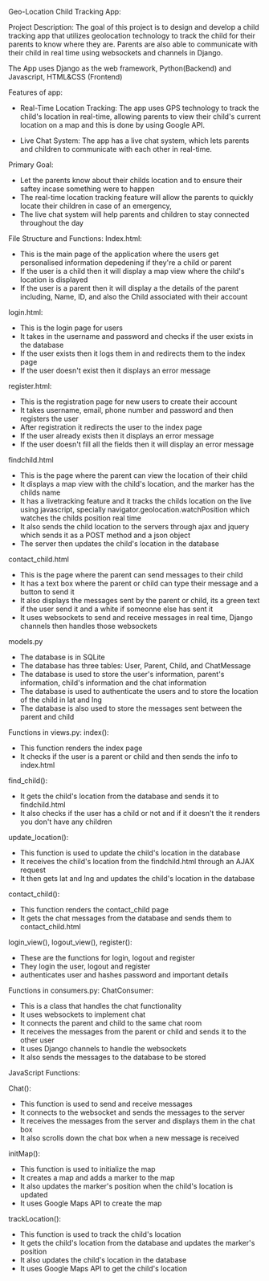 Geo-Location Child Tracking App:

Project Description:
The goal of this project is to design and develop a child tracking app that utilizes geolocation technology to track the child for their parents to know where they are. Parents are also able to communicate with their child in real time using websockets and channels in Django.

The App uses Django as the web framework, Python(Backend) and Javascript, HTML&CSS (Frontend)

Features of app:
- Real-Time Location Tracking: The app uses GPS technology to track the child's location in real-time, allowing parents to view their child's current location on a map and this is done by using Google API.

- Live Chat System: The app has a live chat system, which lets parents and children to communicate with each other in real-time.

Primary Goal:
- Let the parents know about their childs location and to ensure their saftey incase something were to happen
- The real-time location tracking feature will allow the parents to quickly locate their children in case of an emergency, 
- The live chat system will help parents and children to stay connected throughout the day


File Structure and Functions:
Index.html:
- This is the main page of the application where the users get personalised information depedening if they're a child or parent
- If the user is a child then it will display a map view where the child's location is displayed
- If the user is a parent then it will display a the details of the parent including, Name, ID, and also the Child associated with their account

login.html:
- This is the login page for users
- It takes in the username and password and checks if the user exists in the database
- If the user exists then it logs them in and redirects them to the index page
- If the user doesn't exist then it displays an error message

register.html:
- This is the registration page for new users to create their account
- It takes username, email, phone number and password and then registers the user
- After registration it redirects the user to the index page
- If the user already exists then it displays an error message
- If the user doesn't fill all the fields then it will display an error message

findchild.html
- This is the page where the parent can view the location of their child
- It displays a map view with the child's location, and the marker has the childs name
- It has a livetracking feature and it tracks the childs location on the live using javascript, specially navigator.geolocation.watchPosition 
which watches the childs position real time
- It also sends the child location to the servers through ajax and jquery which sends it as a POST method and a json object
- The server then updates the child's location in the database

contact_child.html
- This is the page where the parent can send messages to their child
- It has a text box where the parent or child can type their message and a button to send it 
- It also displays the messages sent by the parent or child, its a green text if the user send it and a white if someonne else has sent it 
- It uses websockets to send and receive messages in real time, Django channels then handles those websockets


models.py
- The database is in SQLite
- The database has three tables: User, Parent, Child, and ChatMessage
- The database is used to store the user's information, parent's information, child's information and the chat information 
- The database is used to authenticate the users and to store the location of the child in lat and lng
- The database is also used to store the messages sent between the parent and child


Functions in views.py:
index():
- This function renders the index page
- It checks if the user is a parent or child and then sends the info to index.html

find_child():
- It gets the child's location from the database and sends it to findchild.html
- It also checks if the user has a child or not and if it doesn't the it renders you don't have any children

update_location():
- This function is used to update the child's location in the database
- It receives the child's location from the findchild.html through an AJAX request
- It then gets lat and lng and updates the child's location in the database

contact_child():
- This function renders the contact_child page
- It gets the chat messages from the database and sends them to contact_child.html

login_view(), logout_view(), register():
- These are the functions for login, logout and register
- They login the user, logout and register 
- authenticates user and hashes password and important details

Functions in consumers.py:
ChatConsumer:
- This is a class that handles the chat functionality
- It uses websockets to implement chat
- It connects the parent and child to the same chat room
- It receives the messages from the parent or child and sends it to the other user
- It uses Django channels to handle the websockets
- It also sends the messages to the database to be stored

JavaScript Functions:

Chat():
- This function is used to send and receive messages
- It connects to the websocket and sends the messages to the server
- It receives the messages from the server and displays them in the chat box
- It also scrolls down the chat box when a new message is received

initMap():
- This function is used to initialize the map
- It creates a map and adds a marker to the map
- It also updates the marker's position when the child's location is updated
- It uses Google Maps API to create the map

trackLocation():
- This function is used to track the child's location
- It gets the child's location from the database and updates the marker's position
- It also updates the child's location in the database
- It uses Google Maps API to get the child's location

